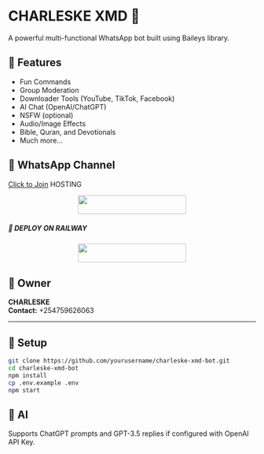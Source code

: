 # CHARLESKE XMD 🤖

A powerful multi-functional WhatsApp bot built using Baileys library.

## 📌 Features
- Fun Commands
- Group Moderation
- Downloader Tools (YouTube, TikTok, Facebook)
- AI Chat (OpenAI/ChatGPT)
- NSFW (optional)
- Audio/Image Effects
- Bible, Quran, and Devotionals
- Much more...

## 📲 WhatsApp Channel
[Click to Join](https://whatsapp.com/channel/0029Vao2hgeChq6HJ5bmlZ3K)
 HOSTING
<p align="center">
  <a href="https://dashboard.heroku.com/new?template=https://github.com/Charleskenya1/kenyansbot">
    <img src="https://img.shields.io/badge/DEPLOY NOW-blue?style=for-the-badge&logo=heroku&logoColor=white" width="220" height="38.45" />
  </a> 

##### 🔹 DEPLOY ON RAILWAY 
<p align="center">
  <a href="https://railway.com?referralCode=usJR_h">
    <img src="https://img.shields.io/badge/DEPLOY NOW-railway?style=for-the-badge&logo=railway&logoColor=white" width="220" height="38.45" />
  </a>
  
## 👤 Owner
**CHARLESKE**  
**Contact:** +254759626063

---
## 🔧 Setup

```bash
git clone https://github.com/yourusername/charleske-xmd-bot.git
cd charleske-xmd-bot
npm install
cp .env.example .env
npm start
```

## 🧠 AI
Supports ChatGPT prompts and GPT-3.5 replies if configured with OpenAI API Key.

